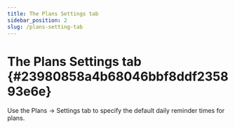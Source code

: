 ```yaml
---
title: The Plans Settings tab
sidebar_position: 2
slug: /plans-setting-tab
---
```




# The Plans Settings tab {#23980858a4b68046bbf8ddf235893e6e}


Use the Plans → Settings tab to specify the default daily reminder times for plans.

